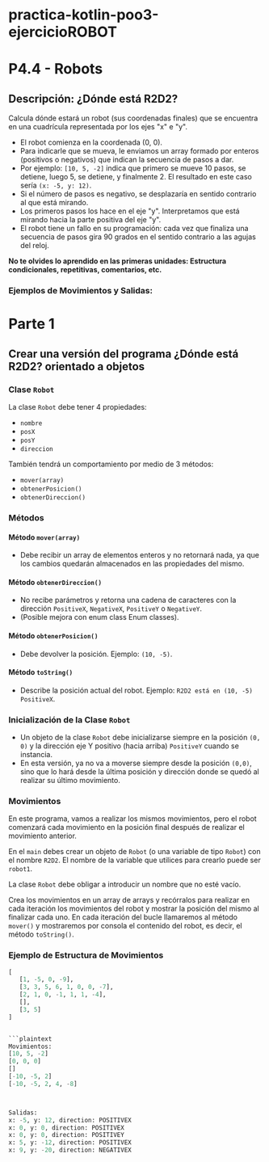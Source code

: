 # practica-kotlin-poo3-ejercicioROBOT

# P4.4 - Robots

## Descripción: ¿Dónde está R2D2?

Calcula dónde estará un robot (sus coordenadas finales) que se encuentra en una cuadrícula representada por los ejes "x" e "y".

- El robot comienza en la coordenada (0, 0).
- Para indicarle que se mueva, le enviamos un array formado por enteros (positivos o negativos) que indican la secuencia de pasos a dar.
- Por ejemplo: `[10, 5, -2]` indica que primero se mueve 10 pasos, se detiene, luego 5, se detiene, y finalmente 2. El resultado en este caso sería `(x: -5, y: 12)`.
- Si el número de pasos es negativo, se desplazaría en sentido contrario al que está mirando.
- Los primeros pasos los hace en el eje "y". Interpretamos que está mirando hacia la parte positiva del eje "y".
- El robot tiene un fallo en su programación: cada vez que finaliza una secuencia de pasos gira 90 grados en el sentido contrario a las agujas del reloj.

**No te olvides lo aprendido en las primeras unidades: Estructura condicionales, repetitivas, comentarios, etc.**

### Ejemplos de Movimientos y Salidas:

# Parte 1

## Crear una versión del programa ¿Dónde está R2D2? orientado a objetos

### Clase `Robot`
La clase `Robot` debe tener 4 propiedades:
- `nombre`
- `posX`
- `posY`
- `direccion`

También tendrá un comportamiento por medio de 3 métodos:
- `mover(array)`
- `obtenerPosicion()`
- `obtenerDireccion()`

### Métodos

#### Método `mover(array)`
- Debe recibir un array de elementos enteros y no retornará nada, ya que los cambios quedarán almacenados en las propiedades del mismo.

#### Método `obtenerDireccion()`
- No recibe parámetros y retorna una cadena de caracteres con la dirección `PositiveX`, `NegativeX`, `PositiveY` o `NegativeY`.
- (Posible mejora con enum class Enum classes).

#### Método `obtenerPosicion()`
- Debe devolver la posición. Ejemplo: `(10, -5)`.

#### Método `toString()`
- Describe la posición actual del robot. Ejemplo: `R2D2 está en (10, -5) PositiveX`.

### Inicialización de la Clase `Robot`
- Un objeto de la clase `Robot` debe inicializarse siempre en la posición `(0, 0)` y la dirección eje Y positivo (hacia arriba) `PositiveY` cuando se instancia.
- En esta versión, ya no va a moverse siempre desde la posición `(0,0)`, sino que lo hará desde la última posición y dirección donde se quedó al realizar su último movimiento.

### Movimientos
En este programa, vamos a realizar los mismos movimientos, pero el robot comenzará cada movimiento en la posición final después de realizar el movimiento anterior.

En el `main` debes crear un objeto de `Robot` (o una variable de tipo `Robot`) con el nombre `R2D2`. El nombre de la variable que utilices para crearlo puede ser `robot1`.

La clase `Robot` debe obligar a introducir un nombre que no esté vacío.

Crea los movimientos en un array de arrays y recórralos para realizar en cada iteración los movimientos del robot y mostrar la posición del mismo al finalizar cada uno. En cada iteración del bucle llamaremos al método `mover()` y mostraremos por consola el contenido del robot, es decir, el método `toString()`.

### Ejemplo de Estructura de Movimientos

```python
[
   [1, -5, 0, -9],
   [3, 3, 5, 6, 1, 0, 0, -7],
   [2, 1, 0, -1, 1, 1, -4],
   [],
   [3, 5]
]


```plaintext
Movimientos:
[10, 5, -2]
[0, 0, 0]
[]
[-10, -5, 2]
[-10, -5, 2, 4, -8]



Salidas:
x: -5, y: 12, direction: POSITIVEX
x: 0, y: 0, direction: POSITIVEX
x: 0, y: 0, direction: POSITIVEY
x: 5, y: -12, direction: POSITIVEX
x: 9, y: -20, direction: NEGATIVEX

